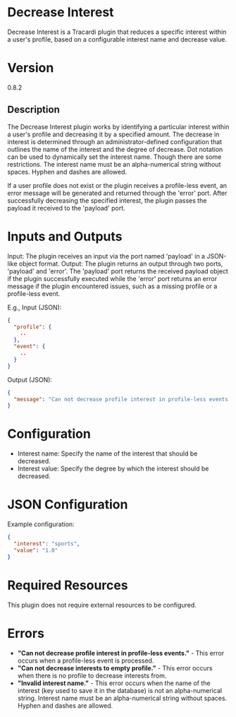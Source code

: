 # Decrease Interest

Decrease Interest is a Tracardi plugin that reduces a specific interest within a user's profile, based on a configurable
interest name and decrease value.

# Version

0.8.2

## Description

The Decrease Interest plugin works by identifying a particular interest within a user's profile and decreasing it by a
specified amount. The decrease in interest is determined through an administrator-defined configuration that outlines
the name of the interest and the degree of decrease. Dot notation can be used to dynamically set the interest name. Though there are some restrictions. The interest name must be
an alpha-numerical string without spaces. Hyphen and dashes are allowed.

If a user profile does not exist or the plugin receives a profile-less event, an error message will be generated and
returned through the 'error' port. After successfully decreasing the specified interest, the plugin passes the payload
it received to the 'payload' port.

# Inputs and Outputs

Input: The plugin receives an input via the port named 'payload' in a JSON-like object format.
Output: The plugin returns an output through two ports, 'payload' and 'error'. The 'payload' port returns the received
payload object if the plugin successfully executed while the 'error' port returns an error message if the plugin
encountered issues, such as a missing profile or a profile-less event.

E.g.,
Input (JSON):

```json
{
  "profile": {
    ..
  },
  "event": {
    ..
  }
}
```

Output (JSON):

```json
{
  "message": "Can not decrease profile interest in profile-less events."
}
```

# Configuration

* Interest name: Specify the name of the interest that should be decreased.
* Interest value: Specify the degree by which the interest should be decreased.

# JSON Configuration

Example configuration:

```json
{
  "interest": "sports",
  "value": "1.0"
}
```

# Required Resources

This plugin does not require external resources to be configured.

# Errors

* __"Can not decrease profile interest in profile-less events."__ - This error occurs when a profile-less event is
  processed.
* __"Can not decrease interests to empty profile."__ - This error occurs when there is no profile to decrease interests
  from.
* __"Invalid interest name."__ - This error occurs when the name of the interest (key used to save it in the database) is
  not an alpha-numerical string. Interest name must be an alpha-numerical string without spaces. Hyphen and dashes are
  allowed.